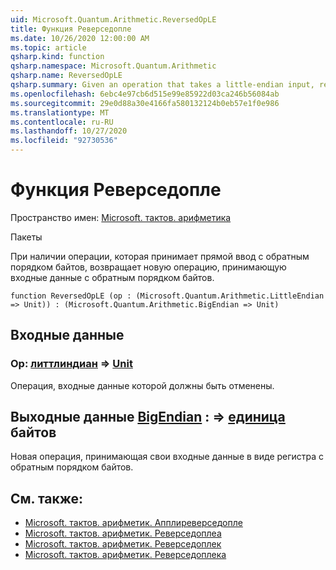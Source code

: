 ```yaml
---
uid: Microsoft.Quantum.Arithmetic.ReversedOpLE
title: Функция Реверседопле
ms.date: 10/26/2020 12:00:00 AM
ms.topic: article
qsharp.kind: function
qsharp.namespace: Microsoft.Quantum.Arithmetic
qsharp.name: ReversedOpLE
qsharp.summary: Given an operation that takes a little-endian input, returns a new operation that takes a big-endian input.
ms.openlocfilehash: 6ebc4e97cb6d515e99e85922d03ca246b56084ab
ms.sourcegitcommit: 29e0d88a30e4166fa580132124b0eb57e1f0e986
ms.translationtype: MT
ms.contentlocale: ru-RU
ms.lasthandoff: 10/27/2020
ms.locfileid: "92730536"
---
```

# <a name="reversedople-function"></a>Функция Реверседопле

Пространство имен: [Microsoft. тактов. арифметика](xref:Microsoft.Quantum.Arithmetic)

Пакеты [](https://nuget.org/packages/)


При наличии операции, которая принимает прямой ввод с обратным порядком байтов, возвращает новую операцию, принимающую входные данные с обратным порядком байтов.

```qsharp
function ReversedOpLE (op : (Microsoft.Quantum.Arithmetic.LittleEndian => Unit)) : (Microsoft.Quantum.Arithmetic.BigEndian => Unit)
```


## <a name="input"></a>Входные данные

### <a name="op--littleendian--unit"></a>Op: [литтлиндиан](xref:Microsoft.Quantum.Arithmetic.LittleEndian) => [Unit](xref:microsoft.quantum.lang-ref.unit) 

Операция, входные данные которой должны быть отменены.



## <a name="output--bigendian--unit"></a>Выходные данные [BigEndian](xref:Microsoft.Quantum.Arithmetic.BigEndian) : => [единица](xref:microsoft.quantum.lang-ref.unit) байтов 

Новая операция, принимающая свои входные данные в виде регистра с обратным порядком байтов.

## <a name="see-also"></a>См. также:

- [Microsoft. тактов. арифметик. Апплиреверседопле](xref:Microsoft.Quantum.Arithmetic.ApplyReversedOpLE)
- [Microsoft. тактов. арифметик. Реверседоплеа](xref:Microsoft.Quantum.Arithmetic.ReversedOpLEA)
- [Microsoft. тактов. арифметик. Реверседоплек](xref:Microsoft.Quantum.Arithmetic.ReversedOpLEC)
- [Microsoft. тактов. арифметик. Реверседоплека](xref:Microsoft.Quantum.Arithmetic.ReversedOpLECA)